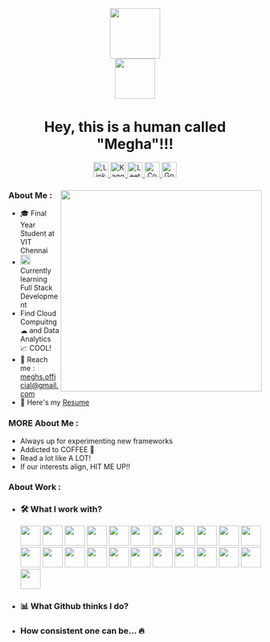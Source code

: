 <div id="header" align="center">
  <div id="head">
    <img src="https://media.giphy.com/media/FAFo1M7EC4gRZ4HETH/giphy.gif" width=100>
    <br>
    <img src="https://visitor-badge.glitch.me/badge?page_id=Meghs1424&style=flat-square&color=0088cc" width=80 alt=""/>
    <h1>Hey, this is a human called "Megha"!!!</h1>
  </div>
  <div id="contacts">
    <!--- <img src="https://img.shields.io/badge/Gmail-D14836?tyle=flat&logo=gmail&logoColor=white" height=30 alt="Gmail"/> --->
    <a href="https://www.linkedin.com/in/megha-singh-113341192/">
      <img src="https://img.shields.io/badge/LinkedIn-blue?style=flat&logo=linkedin&logoColor=white" height=30 alt="LinkedIn"/>
    </a>
    <!--- <img src="https://img.shields.io/badge/Medium-12100E?style=flat&logo=medium&logoColor=white" height=30 alt="Medium"/> --->
    <a href="https://www.kaggle.com/megha1424">
      <img src="https://img.shields.io/badge/Kaggle-20BEFF?style=flat&logo=Kaggle&logoColor=white"/ height=30 alt="Kaggle">
    </a>
    <a href="https://leetcode.com/Meghs4948/">
      <img src="https://img.shields.io/badge/-LeetCode-FFA116?style=flat&logo=LeetCode&logoColor=black" height=30 alt="Leetcode"/>
    </a>
    <a href="https://www.codechef.com/users/meghs1424">
      <img src="https://img.shields.io/badge/Codechef-%23B92B27.svg?&style=flat&logo=Codechef&logoColor=white" height=30 alt="Codechef"/>
    </a>
    <a href="https://www.goodreads.com/user/show/30818155-meghs">
      <img src="https://img.shields.io/badge/Goodreads-372213?style=flat&logo=goodreads&logoColor=white" height=30 alt="Goodreads"/>
    </a>
    <!--- <img src="https://img.shields.io/badge/Twitter-1DA1F2?style=flat&logo=twitter&logoColor=white" height=30 alt="Twitter"/>
    <img src="https://img.shields.io/badge/Instagram-E4405F?style=flat&logo=instagram&logoColor=white" height=30 alt="Instagram"/> --->
  </div>
</div>

<div id="main_section">
  <img align="right" src="https://media.giphy.com/media/SWoSkN6DxTszqIKEqv/giphy.gif" width=400 /> 
  <div id="info">
    <h3>About Me :</h3> 
    <ul>
      <li>
        &#127891; Final Year Student at VIT Chennai 
        <!--- <img src="https://media.giphy.com/media/QytPgSOH9QoYFKBTbh/giphy.gif" width=30 /> --->
      </li>
      <li>
        <img src="https://media.giphy.com/media/lRLzrbhmh5pFf4jOga/giphy.gif" width=20 />
        Currently learning Full Stack Development 
      </li>
      <li>
        Find Cloud Compuitng &#9729; and Data Analytics &#128200; COOL! 
        <!--- <img src="https://media.giphy.com/media/3rgXBsWN1mtYprBmA8/giphy.gif" width=50 /> --->
      </li>
      <li>
        &#128232; Reach me : <a href="mailto:meghs.official@gmail.com"/>meghs.official@gmail.com</a> 
        <!--- <img src="https://media.giphy.com/media/nv6bOexvEyVV50U4Qz/giphy.gif" width=40 /> --->
      </li>
      <li>
        &#128220; Here's my <a href="https://drive.google.com/file/d/1fEIR8u22srcUkEe5NPOhLd_badrkHGCj/view?usp=sharing">Resume</a> 
        <!--- <img src="https://media.giphy.com/media/j0B5B1mW0M5osRKcrq/giphy.gif" width=40 /> --->
      </li>
    </ul>
    <h3>MORE About Me :</h3>
    <ul>
      <li>Always up for experimenting new frameworks</li>
      <li>Addicted to COFFEE &#127861;</li>
      <li>Read a lot like A LOT!</li>
      <li>If our interests align, HIT ME UP!!</li>
    </ul>
  </div>
  <div>
    <h3>About Work :</h3>
    <ul>
    <li>
      <h3>&#128736; What I work with?</h3>
      <img src="https://cdn.jsdelivr.net/gh/devicons/devicon/icons/c/c-original.svg" height=40 />
      <img src="https://cdn.jsdelivr.net/gh/devicons/devicon/icons/cplusplus/cplusplus-original.svg" height=40 />
      <img src="https://cdn.jsdelivr.net/gh/devicons/devicon/icons/java/java-original.svg" height=40 />
      <img src="https://cdn.jsdelivr.net/gh/devicons/devicon/icons/python/python-original.svg" height=40 />
      <img src="https://cdn.jsdelivr.net/gh/devicons/devicon/icons/numpy/numpy-original.svg" height=40 />
      <img src="https://cdn.jsdelivr.net/gh/devicons/devicon/icons/pandas/pandas-original.svg" height=40 />
      <img src="https://cdn.jsdelivr.net/gh/devicons/devicon/icons/r/r-original.svg" height=40 />
      <img src="https://cdn.jsdelivr.net/gh/devicons/devicon/icons/matlab/matlab-original.svg" height=40 />
      <img src="https://cdn.jsdelivr.net/gh/devicons/devicon/icons/latex/latex-original.svg" height=40 />
      <img src="https://cdn.jsdelivr.net/gh/devicons/devicon/icons/bash/bash-original.svg" height=40 />
      <img src="https://cdn.jsdelivr.net/gh/devicons/devicon/icons/git/git-original.svg" height=40 />
      <img src="https://cdn.jsdelivr.net/gh/devicons/devicon/icons/googlecloud/googlecloud-original.svg" height=40 />
      <img src="https://cdn.jsdelivr.net/gh/devicons/devicon/icons/amazonwebservices/amazonwebservices-original.svg" height=40 />
      <img src="https://cdn.jsdelivr.net/gh/devicons/devicon/icons/html5/html5-original.svg" height=40 />
      <img src="https://cdn.jsdelivr.net/gh/devicons/devicon/icons/css3/css3-original.svg" height=40 />
      <img src="https://cdn.jsdelivr.net/gh/devicons/devicon/icons/bootstrap/bootstrap-plain.svg" height=40 />
      <img src="https://cdn.jsdelivr.net/gh/devicons/devicon/icons/javascript/javascript-original.svg" height=40 />
      <img src="https://cdn.jsdelivr.net/gh/devicons/devicon/icons/jquery/jquery-original.svg" height=40 />
      <img src="https://cdn.jsdelivr.net/gh/devicons/devicon/icons/django/django-plain.svg" height=40 />
      <img src="https://cdn.jsdelivr.net/gh/devicons/devicon/icons/mysql/mysql-original.svg" height=40 />
      <img src="https://cdn.jsdelivr.net/gh/devicons/devicon/icons/mongodb/mongodb-original.svg" height=40 />
      <img src="https://cdn.jsdelivr.net/gh/devicons/devicon/icons/jenkins/jenkins-original.svg" height=40 />
      <img src="https://cdn.jsdelivr.net/gh/devicons/devicon/icons/jira/jira-original.svg" height=40 />
    </li>
    <li>
      <h3>&#128202; What Github thinks I do?</h3>
    </li>
    <li>
      <h3>How consistent one can be... &#128293;</li>
    </li>
    </ul>
  </div>
</div>

<!---
Meghs1424/Meghs1424 is a ✨ special ✨ repository because its `README.md` (this file) appears on your GitHub profile.
You can click the Preview link to take a look at your changes.
--->
